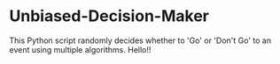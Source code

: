# Unbiased-Decision-Maker
This Python script randomly decides whether to 'Go' or 'Don't Go' to an event using multiple algorithms. 
Hello!!
